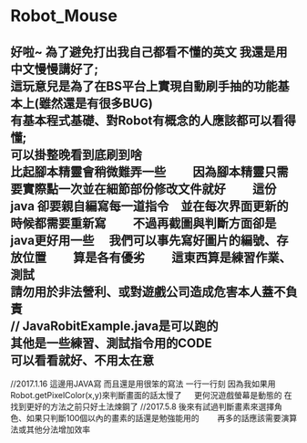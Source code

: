 # Robot_Mouse
  
好啦~ 為了避免打出我自己都看不懂的英文 我還是用中文慢慢講好了;  
這玩意兒是為了在BS平台上實現自動刷手抽的功能基本上(雖然還是有很多BUG)  
有基本程式基礎、對Robot有概念的人應該都可以看得懂;  
可以掛整晚看到底刷到啥  
比起腳本精靈會稍微難弄一些　　
因為腳本精靈只需要實際點一次並在細節部份修改文件就好　　
這份java 卻要親自編寫每一道指令　並在每次界面更新的時候都需要重新寫　　
不過再截圖與判斷方面卻是java更好用一些　
我們可以事先寫好圖片的編號、存放位置　　
算是各有優劣　　
這東西算是練習作業、測試  
請勿用於非法營利、或對遊戲公司造成危害本人蓋不負責  
//
JavaRobitExample.java是可以跑的  
其他是一些練習、測試指令用的CODE  
可以看看就好、不用太在意  
------------------------------------
//2017.1.16
這邊用JAVA寫 而且還是用很笨的寫法 一行一行刻
因為我如果用Robot.getPixelColor(x,y)來判斷畫面的話太慢了 　 
更何況遊戲螢幕是動態的 在找到更好的方法之前只好土法煉鋼了 
//2017.5.8
後來有試過判斷畫素來選擇角色、如果只判斷100個以內的畫素的話還是勉強能用的　　
再多的話應該需要演算法或其他分法增加效率

